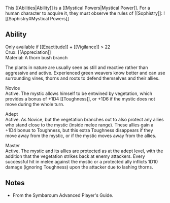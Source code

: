 This [[Abilities|Ability]] is a [[Mystical Powers|Mystical Power]]. For a human character to acquire it, they must observe the rules of [[Sophistry]]:
![[Sophistry#Mystical Powers]]
## Ability
Only available if [[Exactitude]] + [[Vigilance]] > 22<br>Crux: [[Appreciation]]<br>Material: A thorn bush branch

The plants in nature are usually seen as still and reactive rather than aggressive and active. Experienced green weavers know better and can use surrounding vines, thorns and roots to defend themselves and their allies.

Novice<br>Active. The mystic allows himself to be entwined by vegetation, which provides a bonus of +1D4 [[Toughness]], or +1D6 if the mystic does not move during the whole turn.

Adept<br>Active. As Novice, but the vegetation branches out to also protect any allies who stand close to the mystic (inside melee range). These allies gain a +1D4 bonus to Toughness, but this extra Toughness disappears if they move away from the mystic, or if the mystic moves away from the allies.

Master<br>Active. The mystic and its allies are protected as at the adept level, with the addition that the vegetation strikes back at enemy attackers. Every successful hit in melee against the mystic or a protected ally inflicts 1D10 damage (ignoring Toughness) upon the attacker due to lashing thorns.
## Notes
* From the Symbaroum Advanced Player's Guide.